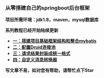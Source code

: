  

### **从零搭建自己的springboot后台框架** 


 **项目所需环境：jdk1.8，maven，mysql数据库** 

 **系列教程已经开始陆续更新** 


- [ **一：搭建项目基础框架结构和整合mybatis** ](https://juejin.im/post/5ad6b3c3f265da237c696ba0)
- [ **二：配置Druid连接池**  ](https://juejin.im/post/5ad703686fb9a028dd4ec453)
- [ **三：请求结果封装成统一格式** ](https://juejin.im/post/5ad7ed676fb9a045dd1f0450)
- [ **四：自定义消息转换器** ](https://juejin.im/post/5ad811e66fb9a0460138ceb1)

 **写文章不易，如对您有帮助，请帮忙点下Star** 